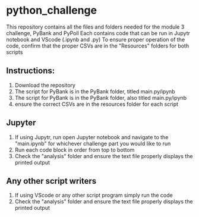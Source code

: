 # python_challenge
This repository contains all the files and folders needed for the module 3 challenge, PyBank and PyPoll
Each contains code that can be run in  Jupytr notebook and VScode (.ipynb and .py)
To ensure proper operation of the code, confirm that the proper CSVs are in the "Resources" folders for both scripts

## Instructions:
1. Download the repository
2. The script for PyBank is in the PyBank folder, titled main.py/ipynb
3. The script for PyBank is in the PyBank folder, also titled main.py/ipynb 
4. ensure the correct CSVs are in the resources folder for each script

## Jupyter
1. If using Jupytr, run open Jupyter notebook and navigate to the "main.ipynb" for whichever challenge part you would like to run
2. Run each code block in order from top to bottom
3. Check the "analysis" folder and ensure the text file properly displays the printed output

## Any other script writers
1. If using VScode or any other script program simply run the code
2. Check the "analysis" folder and ensure the text file properly displays the printed output
